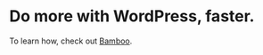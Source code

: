 # Do more with WordPress, faster.

To learn how, check out [Bamboo](https://github.com/withfatpanda/bamboo).